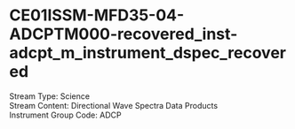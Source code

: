 # CE01ISSM-MFD35-04-ADCPTM000-recovered_inst-adcpt_m_instrument_dspec_recovered

Stream Type: Science<br>
Stream Content: Directional Wave Spectra Data Products<br>
Instrument Group Code: ADCP<br>
